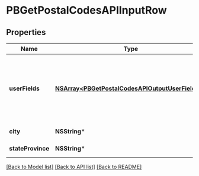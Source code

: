 # PBGetPostalCodesAPIInputRow

## Properties
Name | Type | Description | Notes
------------ | ------------- | ------------- | -------------
**userFields** | [**NSArray&lt;PBGetPostalCodesAPIOutputUserFields&gt;***](PBGetPostalCodesAPIOutputUserFields.md) | These fields are returned, unmodified, in the user_fields section of the response. | [optional] 
**city** | **NSString*** | The city name. | [optional] 
**stateProvince** | **NSString*** | The state or province. | [optional] 

[[Back to Model list]](../README.md#documentation-for-models) [[Back to API list]](../README.md#documentation-for-api-endpoints) [[Back to README]](../README.md)


